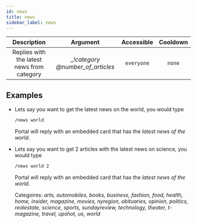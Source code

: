 ```yaml
---
id: news
title: news
sidebar_label: news
---
```


|                Description                 |             Argument              | Accessible | Cooldown |
| :----------------------------------------: | :-------------------------------: | :--------: | :------: |
| Replies with the latest news from category | \__!category @number_of_articles_ | `everyone` |  `none`  |

## Examples

- Lets say you want to get the latest news on the world, you would type

  ```bash
  /news world
  ```

  Portal will reply with an embedded card that has the _latest news of the world_.

- Lets say you want to get 2 articles with the latest news on science, you would type

  ```bash
  /news world 2
  ```

  Portal will reply with an embedded card that has the _latest news of the world_.

  Categoires:
  _arts, automobiles, books, business, fashion, food, health, home, insider, magazine, movies, nyregion, obituaries, opinion, politics, realestate, science, sports, sundayreview, technology, theater, t-magazine, travel, upshot, us, world_
